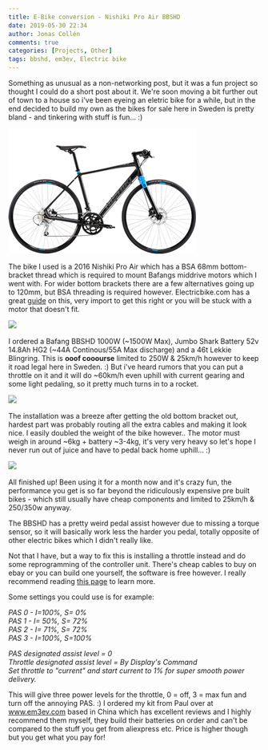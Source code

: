 ```yaml
---
title: E-Bike conversion - Nishiki Pro Air BBSHD
date: 2019-05-30 22:34
author: Jonas Collén
comments: true
categories: [Projects, Other]
tags: bbshd, em3ev, Electric bike
---
```

Something as unusual as a non-networking post, but it was a fun project so thought I could do a short post about it. We're soon moving a bit further out of town to a house so i've been eyeing an eletric bike for a while, but in the end decided to build my own as the bikes for sale here in Sweden is pretty bland - and tinkering with stuff is fun... :)

![](/assets/images/2019/05/Pro-Air-Herr-3396.png)

The bike I used is a 2016 Nishiki Pro Air which has a BSA 68mm bottom-bracket thread which is required to mount Bafangs middrive motors which I went with. For wider bottom brackets there are a few alternatives going up to 120mm, but BSA threading is required however. Electricbike.com has a great [guide](https://electricbike.com/forum/forum/knowledge-base/motors-and-kits/bbshd/10736-how-to-order-the-right-bbsxx-kit) on this, very import to get this right or you will be stuck with a motor that doesn't fit.

![](/assets/images/2019/05/IMG_3825-1024x768.jpg)

I ordered a Bafang BBSHD 1000W (~1500W Max), Jumbo Shark Battery 52v 14.8Ah HG2 (~44A Continous/55A Max discharge) and a 46t Lekkie Blingring. This is **ooof cooourse** limited to 250W & 25km/h however to keep it road legal here in Sweden. :) But i've heard rumors that you can put a throttle on it and it will do ~60km/h even uphill with current gearing and some light pedaling, so it pretty much turns in to a rocket.

![](/assets/images/2019/05/58463123_2017575868552001_7226363293919608832_n-826x1024.jpg)

The installation was a breeze after getting the old bottom bracket out, hardest part was probably routing all the extra cables and making it look nice. I easily doubled the weight of the bike however.. The motor must weigh in around ~6kg + battery ~3-4kg, it's very very heavy so let's hope I never run out of juice and have to pedal back home uphill... :)

![](/assets/images/2019/05/q904u487o5131-1024x768.jpg)

All finished up! Been using it for a month now and it's crazy fun, the performance you get is so far beyond the ridiculously expensive pre built bikes - which still usually have cheap components and limited to 25km/h & 250/350w anyway.

The BBSHD has a pretty weird pedal assist however due to missing a torque sensor, so it will basically work less the harder you pedal, totally opposite of other electric bikes which I didn't really like.

Not that I have, but a way to fix this is installing a throttle instead and do some reprogramming of the controller unit. There's cheap cables to buy on ebay or you can build one yourself, the software is free however. I really recommend reading [this page](https://electricbike-blog.com/2015/06/26/a-hackers-guide-to-programming-the-bbs02/) to learn more.

Some settings you could use is for example:

_PAS 0 - I=100%, S= 0%  
PAS 1 - I= 50%, S= 72%  
PAS 2 - I= 71%, S= 72%  
PAS 3 - I=100%, S=100%_

_PAS designated assist level = 0  
Throttle designated assist level = By Display's Command  
Set throttle to "current" and start current to 1% for super smooth power delivery._

This will give three power levels for the throttle, 0 = off, 3 = max fun and turn off the annoying PAS. :) I ordered my kit from Paul over at www.em3ev.com based in China which has excellent reviews and I highly recommend them myself, they build their batteries on order and can't be compared to the stuff you get from aliexpress etc. Price is higher though but you get what you pay for!